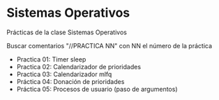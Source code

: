 # Sistemas Operativos
Prácticas de la clase Sistemas Operativos

Buscar comentarios "//PRACTICA NN" con NN el número de la práctica

* Practica 01: Timer sleep
* Practica 02: Calendarizador de prioridades
* Practica 03: Calendarizador mlfq
* Práctica 04: Donación de prioridades
* Práctica 05: Procesos de usuario (paso de argumentos)
